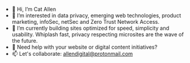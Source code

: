 - 👋 Hi, I’m Cat Allen
- 👀 I’m interested in data privacy, emerging web technologies, product marketing, infoSec, netSec and Zero Trust Network Access.
- 🌱 I’m currently building sites optimized for speed, simplicity and usability. Whiplash fast, privacy respecting microsites are the wave of the future.
- 💞️ Need help with your website or digital content initiatives? 
- 📫 Let's collaborate: allendigital@protonmail.com

<!---
simplycat/simplycat is a ✨ special ✨ repository because its `README.md` (this file) appears on your GitHub profile.
You can click the Preview link to take a look at your changes.
--->

